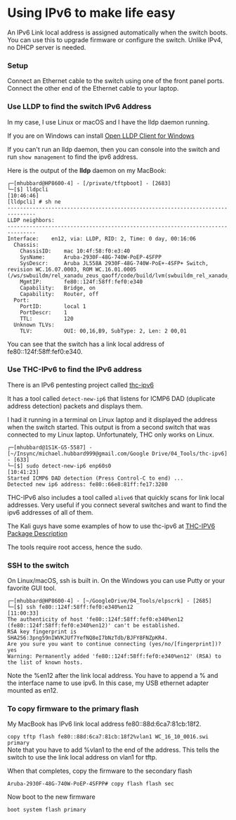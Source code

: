 # Using IPv6 to make life easy</br>
An IPv6 Link local address is assigned automatically when the switch boots. You can use this to upgrade firmware or configure the switch. Unlike IPv4, no DHCP server is needed.</br>

### Setup</br>
Connect an Ethernet cable to the switch using one of the front panel ports.</br>
Connect the other end of the Ethernet cable to your laptop. 

### Use LLDP to find the switch IPv6 Address</br>
In my case, I use Linux or macOS and I have the lldp daemon running. 

If you are on Windows can install [Open LLDP Client for Windows](https://github.com/chall32/LDWin)

If you can't run an lldp daemon, then you can console into the switch and run `show management` to find the ipv6 address.

Here is the output of the **lldp** daemon on my MacBook:
```
┌─[mhubbard@HP8600-4] - [/private/tftpboot] - [2683]
└─[$] lldpcli                                                                             [10:46:46]
[lldpcli] # sh ne
-------------------------------------------------------------------------------
LLDP neighbors:
-------------------------------------------------------------------------------
Interface:    en12, via: LLDP, RID: 2, Time: 0 day, 00:16:06
  Chassis:
    ChassisID:    mac 10:4f:58:f0:e3:40
    SysName:      Aruba-2930F-48G-740W-PoEP-4SFPP
    SysDescr:     Aruba JL558A 2930F-48G-740W-PoE+-4SFP+ Switch, revision WC.16.07.0003, ROM WC.16.01.0005 (/ws/swbuildm/rel_xanadu_zeus_qaoff/code/build/lvm(swbuildm_rel_xanadu_zeus_qaoff_rel_xanadu_zeus))
    MgmtIP:       fe80::124f:58ff:fef0:e340
    Capability:   Bridge, on
    Capability:   Router, off
  Port:
    PortID:       local 1
    PortDescr:    1
    TTL:          120
  Unknown TLVs:
    TLV:          OUI: 00,16,B9, SubType: 2, Len: 2 00,01
```

You can see that the switch has a link local address of fe80::124f:58ff:fef0:e340.</br>


### Use THC-IPv6 to find the IPv6 address</br>
There is an IPv6 pentesting project called [thc-ipv6](https://github.com/vanhauser-thc/thc-ipv6)</br>

It has a tool called `detect-new-ip6` that listens for ICMP6 DAD (duplicate address detection) packets and displays them. 

I had it running in a terminal on Linux laptop and it displayed the address when the switch started. This output is from a second switch that was connected to my Linux laptop. Unfortunately, THC only works on Linux.

```
┌─[mhubbard@1S1K-G5-5587] - [~/Insync/michael.hubbard999@gmail.com/Google Drive/04_Tools/thc-ipv6] - [633]
└─[$] sudo detect-new-ip6 enp60s0                                                                                                                    [10:41:23]
Started ICMP6 DAD detection (Press Control-C to end) ...
Detected new ip6 address: fe80::66e8:81ff:fe17:3280
```

THC-IPv6 also includes a tool called `alive6` that quickly scans for link local addresses. Very useful if you connect several switches and want to find the ipv6 addresses of all of them.

The Kali guys have some examples of how to use thc-ipv6 at [THC-IPV6 Package Description](https://tools.kali.org/information-gathering/thc-ipv6)

The tools require root access, hence the sudo.


### SSH to the switch</br>
On Linux/macOS, ssh is built in. On the Windows you can use Putty or your favorite GUI tool.

```
┌─[mhubbard@HP8600-4] - [~/GoogleDrive/04_Tools/elpscrk] - [2685]
└─[$] ssh fe80::124f:58ff:fef0:e340%en12                                                  [11:00:33]
The authenticity of host 'fe80::124f:58ff:fef0:e340%en12 (fe80::124f:58ff:fef0:e340%en12)' can't be established.
RSA key fingerprint is SHA256:3png59nIWVKJUf7YefNQ8eI7bNzTdb/BJFY8FNZpKR4.
Are you sure you want to continue connecting (yes/no/[fingerprint])? yes
Warning: Permanently added 'fe80::124f:58ff:fef0:e340%en12' (RSA) to the list of known hosts.
```
Note the %en12 after the link local address. You have to append a % and the interface name to use ipv6. In this case, my USB ethernet adapter mounted as en12. 

### To copy firmware to the primary flash</br>

My MacBook has IPv6 link local address fe80::88d:6ca7:81cb:18f2.</br>

`
copy tftp flash fe80::88d:6ca7:81cb:18f2%vlan1 WC_16_10_0016.swi primary 
`</br>
Note that you have to add %vlan1 to the end of the address. This tells the switch to use the link local address on vlan1 for tftp.

When that completes, copy the firmware to the secondary flash

`Aruba-2930F-48G-740W-PoEP-4SFPP# copy flash flash sec`

Now boot to the new firmware

`boot system flash primary`
